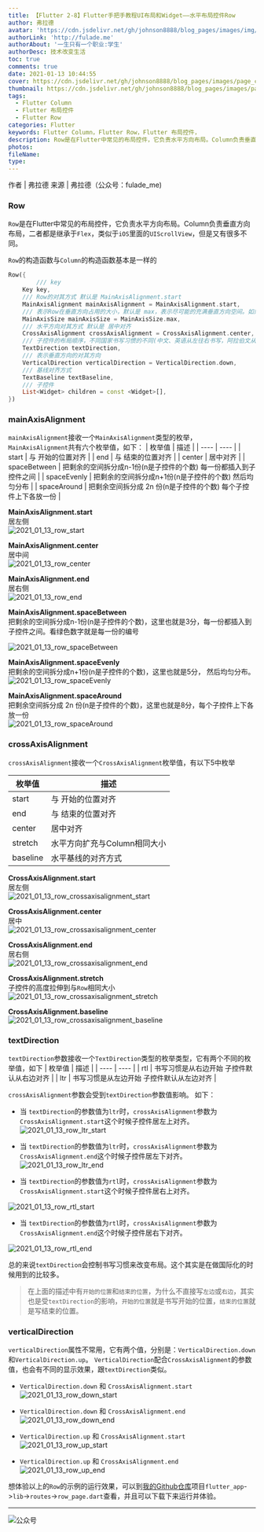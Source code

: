 ```yaml
---
title: 【Flutter 2-8】Flutter手把手教程UI布局和Widget——水平布局控件Row
author: 弗拉德
avatar: 'https://cdn.jsdelivr.net/gh/johnson8888/blog_pages/images/img/avatar.jpg'
authorLink: 'http://fulade.me'
authorAbout: '一生只有一个职业:学生'
authorDesc: 技术改变生活
toc: true
comments: true
date: 2021-01-13 10:44:55
cover: https://cdn.jsdelivr.net/gh/johnson8888/blog_pages/images/page_conver_flutter_blue.jpeg
thumbnail: https://cdn.jsdelivr.net/gh/johnson8888/blog_pages/images/page_conver_flutter_blue.jpeg
tags:
  - Flutter Column
  - Flutter 布局控件
  - Flutter Row
categories: Flutter
keywords: Flutter Column，Flutter Row，Flutter 布局控件，  
description: Row是在Flutter中常见的布局控件，它负责水平方向布局。Column负责垂直方向布局，二者都是继承于`Flex`，类似于`iOS`里面的`UIScrollView`，但是又有很多不同。
photos:
fileName:
type:
---
```


作者 | 弗拉德
来源 | 弗拉德（公众号：fulade_me)

### Row
`Row`是在Flutter中常见的布局控件，它负责水平方向布局。Column负责垂直方向布局，二者都是继承于`Flex`，类似于`iOS`里面的`UIScrollView`，但是又有很多不同。

`Row`的构造函数与`Column`的构造函数基本是一样的

``` dart
Row({
        /// key
    Key key,
    /// Row的对其方式 默认是 MainAxisAlignment.start
    MainAxisAlignment mainAxisAlignment = MainAxisAlignment.start,
    /// 表示Row在垂直方向占用的大小，默认是 max，表示尽可能的充满垂直方向空间。如果这是 min表示尽量小的占用垂直方向空间
    MainAxisSize mainAxisSize = MainAxisSize.max,
    /// 水平方向对其方式 默认是 居中对齐
    CrossAxisAlignment crossAxisAlignment = CrossAxisAlignment.center,
    /// 子控件的布局顺序，不同国家书写习惯的不同(中文、英语从左往右书写，阿拉伯文从右往左书写)，这个参数可以帮助我们调整布局显示顺序
    TextDirection textDirection,
    /// 表示垂直方向的对其方向 
    VerticalDirection verticalDirection = VerticalDirection.down,
    /// 基线对齐方式 
    TextBaseline textBaseline,
    /// 子控件
    List<Widget> children = const <Widget>[],
})
```

### mainAxisAlignment  
`mainAxisAlignment`接收一个`MainAxisAlignment`类型的枚举，`MainAxisAlignment`共有六个枚举值，如下：
|  枚举值   | 描述  |
|  ----  | ----  |
| start  | 与 开始的位置对齐 |
| end  | 与 结束的位置对齐 |
| center | 居中对齐 |
| spaceBetween  |  把剩余的空间拆分成n-1份(n是子控件的个数) 每一份都插入到子控件之间  |
| spaceEvenly | 把剩余的空间拆分成n+1份(n是子控件的个数) 然后均匀分布 |
| spaceAround | 把剩余空间拆分成 2n 份(n是子控件的个数) 每个子控件上下各放一份 |  

**MainAxisAlignment.start**  
居左侧  
![2021_01_13_row_start](https://cdn.jsdelivr.net/gh/johnson8888/blog_pages/images/2021_01_13_row_start.png)

**MainAxisAlignment.center**  
居中间  
![2021_01_13_row_center](https://cdn.jsdelivr.net/gh/johnson8888/blog_pages/images/2021_01_13_row_center.png)

**MainAxisAlignment.end**  
居右侧  
![2021_01_13_row_end](https://cdn.jsdelivr.net/gh/johnson8888/blog_pages/images/2021_01_13_row_end.png)


**MainAxisAlignment.spaceBetween**  
把剩余的空间拆分成n-1份(n是子控件的个数)，这里也就是3分，每一份都插入到子控件之间。看绿色数字就是每一份的编号  

![2021_01_13_row_spaceBetween](https://cdn.jsdelivr.net/gh/johnson8888/blog_pages/images/2021_01_13_row_spaceBetween.png)


**MainAxisAlignment.spaceEvenly**  
把剩余的空间拆分成n+1份(n是子控件的个数)，这里也就是5分， 然后均匀分布。  
![2021_01_13_row_spaceEvenly](https://cdn.jsdelivr.net/gh/johnson8888/blog_pages/images/2021_01_13_row_spaceEvenly.png)

**MainAxisAlignment.spaceAround**  
把剩余空间拆分成 2n 份(n是子控件的个数)，这里也就是8分，每个子控件上下各放一份  
![2021_01_13_row_spaceAround](https://cdn.jsdelivr.net/gh/johnson8888/blog_pages/images/2021_01_13_row_spaceAround.png)



### crossAxisAlignment  
`crossAxisAlignment`接收一个`CrossAxisAlignment`枚举值，有以下5中枚举  

|  枚举值   | 描述  |
|  ----  | ----  |
| start  | 与 开始的位置对齐 |
| end  | 与 结束的位置对齐 |
| center | 居中对齐 |
| stretch  |  水平方向扩充与Column相同大小  |
| baseline | 水平基线的对齐方式 |

**CrossAxisAlignment.start**  
居左侧  
![2021_01_13_row_crossaxisalignment_start](https://cdn.jsdelivr.net/gh/johnson8888/blog_pages/images/2021_01_13_row_crossaxisalignment_start.png)

**CrossAxisAlignment.center**  
居中  
![2021_01_13_row_crossaxisalignment_center](https://cdn.jsdelivr.net/gh/johnson8888/blog_pages/images/2021_01_13_row_crossaxisalignment_center.png)

**CrossAxisAlignment.end**  
居右侧  
![2021_01_13_row_crossaxisalignment_end](https://cdn.jsdelivr.net/gh/johnson8888/blog_pages/images/2021_01_13_row_crossaxisalignment_end.png)


**CrossAxisAlignment.stretch**  
子控件的高度拉伸到与`Row`相同大小  
![2021_01_13_row_crossaxisalignment_stretch](https://cdn.jsdelivr.net/gh/johnson8888/blog_pages/images/2021_01_13_row_crossaxisalignment_stretch.png)

**CrossAxisAlignment.baseline**    
![2021_01_13_row_crossaxisalignment_baseline](https://cdn.jsdelivr.net/gh/johnson8888/blog_pages/images/2021_01_13_row_crossaxisalignment_baseline.png)



### textDirection  
`textDirection`参数接收一个`TextDirection`类型的枚举类型，它有两个不同的枚举值，如下
|  枚举值   | 描述  |
|  ----  | ----  |
| rtl  | 书写习惯是从右边开始  子控件默认从右边对齐 |
| ltr  | 书写习惯是从左边开始  子控件默认从左边对齐 |  

`crossAxisAlignment`参数会受到`textDirection`参数值影响。
如下：  

- 当 `textDirection`的参数值为`ltr`时，`crossAxisAlignment`参数为`CrossAxisAlignment.start`这个时候子控件居左上对齐。
![2021_01_13_row_ltr_start](https://cdn.jsdelivr.net/gh/johnson8888/blog_pages/images/2021_01_13_row_ltr_start.png)

- 当 `textDirection`的参数值为`ltr`时，`crossAxisAlignment`参数为`CrossAxisAlignment.end`这个时候子控件居左下对齐。
![2021_01_13_row_ltr_end](https://cdn.jsdelivr.net/gh/johnson8888/blog_pages/images/2021_01_13_row_ltr_end.png)



- 当 `textDirection`的参数值为`rtl`时，`crossAxisAlignment`参数为`CrossAxisAlignment.start`这个时候子控件居右上对齐。

![2021_01_13_row_rtl_start](https://cdn.jsdelivr.net/gh/johnson8888/blog_pages/images/2021_01_13_row_rtl_start.png)

- 当 `textDirection`的参数值为`rtl`时，`crossAxisAlignment`参数为`CrossAxisAlignment.end`这个时候子控件居右下对齐。

![2021_01_13_row_rtl_end](https://cdn.jsdelivr.net/gh/johnson8888/blog_pages/images/2021_01_13_row_rtl_end.png)

总的来说`textDirection`会控制书写习惯来改变布局。这个其实是在做国际化的时候用到的比较多。
>在上面的描述中有`开始的位置`和`结束的位置`，为什么不直接写`左边`或`右边`，其实也是受`textDirection`的影响，`开始的位置`就是书写开始的位置，`结束的位置`就是写结束的位置。

### verticalDirection  
`verticalDirection`属性不常用，它有两个值，分别是：`VerticalDirection.down`和`VerticalDirection.up`。
`VerticalDirection`配合`CrossAxisAlignment`的参数值，也会有不同的显示效果，跟`textDirection`类似。  
- `VerticalDirection.down` 和 `CrossAxisAlignment.start`  
![2021_01_13_row_down_start](https://cdn.jsdelivr.net/gh/johnson8888/blog_pages/images/2021_01_13_row_down_start.png)

- `VerticalDirection.down` 和 `CrossAxisAlignment.end`  
![2021_01_13_row_down_end](https://cdn.jsdelivr.net/gh/johnson8888/blog_pages/images/2021_01_13_row_down_end.png)


- `VerticalDirection.up` 和 `CrossAxisAlignment.start`  
![2021_01_13_row_up_start](https://cdn.jsdelivr.net/gh/johnson8888/blog_pages/images/2021_01_13_row_up_start.png)

- `VerticalDirection.up` 和 `CrossAxisAlignment.end`  
![2021_01_13_row_up_end](https://cdn.jsdelivr.net/gh/johnson8888/blog_pages/images/2021_01_13_row_up_end.png)





想体验以上的`Row`的示例的运行效果，可以到[我的Github仓库](https://github.com/Johnson8888/learn_flutter)项目`flutter_app`->`lib`->`routes`->`row_page.dart`查看，并且可以下载下来运行并体验。

***
![公众号](https://cdn.jsdelivr.net/gh/johnson8888/blog_pages/images/page_footer.jpg)
